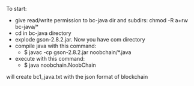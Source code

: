 To start:
- give read/write permission to bc-java dir and subdirs: chmod -R a+rw bc-java/* 
- cd in bc-java directory
- explode gson-2.8.2.jar. Now you have com directory
- compile java with this command:
    - $ javac -cp gson-2.8.2.jar noobchain/*.java
- execute with this command:
    - $ java noobchain.NoobChain
    
will create  bc1_java.txt with the json format of blockchain
